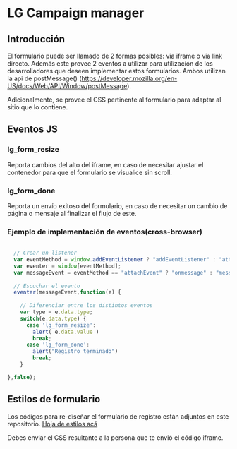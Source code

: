 # LG Campaign manager

## Introducción

El formulario puede ser llamado de 2 formas posibles: via iframe o via link directo. Además este provee 2 eventos a utilizar para utilización de los desarrolladores que deseen implementar estos formularios. Ambos utilizan la api de postMessage() (https://developer.mozilla.org/en-US/docs/Web/API/Window/postMessage).

Adicionalmente, se provee el CSS pertinente al formulario para adaptar al sitio que lo contiene.


## Eventos JS

### lg_form_resize

Reporta cambios del alto del iframe, en caso de necesitar ajustar el contenedor para que el formulario se visualice sin scroll.

### lg_form_done

Reporta un envío exitoso del formulario, en caso de necesitar un cambio de página o mensaje al finalizar el flujo de este.

### Ejemplo de implementación de eventos(cross-browser)

```javascript
  
  // Crear un listener
  var eventMethod = window.addEventListener ? "addEventListener" : "attachEvent";
  var eventer = window[eventMethod];
  var messageEvent = eventMethod == "attachEvent" ? "onmessage" : "message";
  
  // Escuchar el evento
  eventer(messageEvent,function(e) {
    
    // Diferenciar entre los distintos eventos
    var type = e.data.type;
    switch(e.data.type) {
      case 'lg_form_resize':
        alert( e.data.value )
        break;
      case 'lg_form_done':
        alert("Registro terminado")
        break;
    }

},false);

```

## Estilos de formulario

Los códigos para re-diseñar el formulario de registro están adjuntos en este repositorio. [Hoja de estilos acá](https://github.com/digitalmeat/lg-campaign-manager-dev/blob/master/form.css)

Debes enviar el CSS resultante a la persona que te envió el código iframe.